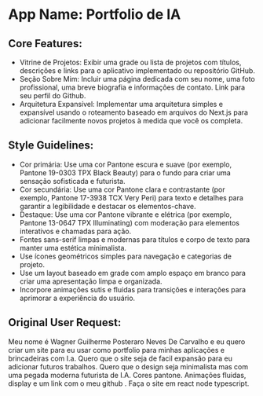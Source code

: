 # **App Name**: Portfolio de IA

## Core Features:

- Vitrine de Projetos: Exibir uma grade ou lista de projetos com títulos, descrições e links para o aplicativo implementado ou repositório GitHub.
- Seção Sobre Mim: Incluir uma página dedicada com seu nome, uma foto profissional, uma breve biografia e informações de contato. Link para seu perfil do Github.
- Arquitetura Expansível: Implementar uma arquitetura simples e expansível usando o roteamento baseado em arquivos do Next.js para adicionar facilmente novos projetos à medida que você os completa.

## Style Guidelines:

- Cor primária: Use uma cor Pantone escura e suave (por exemplo, Pantone 19-0303 TPX Black Beauty) para o fundo para criar uma sensação sofisticada e futurista.
- Cor secundária: Use uma cor Pantone clara e contrastante (por exemplo, Pantone 17-3938 TCX Very Peri) para texto e detalhes para garantir a legibilidade e destacar os elementos-chave.
- Destaque: Use uma cor Pantone vibrante e elétrica (por exemplo, Pantone 13-0647 TPX Illuminating) com moderação para elementos interativos e chamadas para ação.
- Fontes sans-serif limpas e modernas para títulos e corpo de texto para manter uma estética minimalista.
- Use ícones geométricos simples para navegação e categorias de projeto.
- Use um layout baseado em grade com amplo espaço em branco para criar uma apresentação limpa e organizada.
- Incorpore animações sutis e fluidas para transições e interações para aprimorar a experiência do usuário.

## Original User Request:
Meu nome é Wagner Guilherme Posteraro Neves De Carvalho e eu quero criar um site para eu usar como portfolio para minhas aplicações e brincadeiras com I.a. Quero que o site seja de facil expansão para eu adicionar futuros trabalhos. Quero que o design seja minimalista mas com uma pegada moderna futurista de I.A. Cores pantone. Animações fluidas, display e um link com o meu github . Faça o site em react node typescript.
  